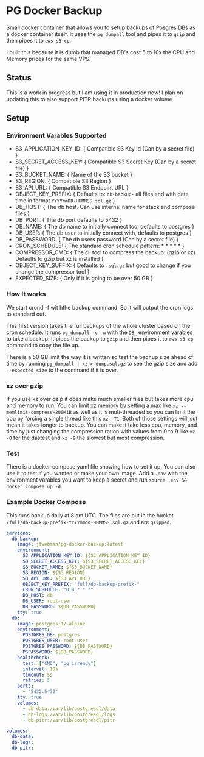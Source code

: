 # PG Docker Backup

Small docker container that allows you to setup backups of Posgres DBs as a docker container itself.
It uses the `pg_dumpall` tool and pipes it to `gzip` and then pipes it to `aws s3 cp`.

I built this because it is dumb that managed DB's cost 5 to 10x the CPU and Memory prices for the same VPS.

## Status

This is a work in progress but I am using it in production now! I plan on updating this to also support PITR
backups using a docker volume

## Setup

### Environment Varables Supported

- S3_APPLICATION_KEY_ID: { Compatible S3 Key Id (Can by a secret file) }
- S3_SECRET_ACCESS_KEY: { Compatible S3 Secret Key (Can by a secret file) }
- S3_BUCKET_NAME: { Name of the S3 bucket }
- S3_REGION: { Compatible S3 Region }
- S3_API_URL: { Compatible S3 Endpoint URL }
- OBJECT_KEY_PREFIX: { Defaults to: `db-backup-` all files end with date time in format `YYYYmmDD-HHMMSS.sql.gz` }
- DB_HOST: { The db host. Can use internal name for stack and compose files }
- DB_PORT: { The db port defaults to 5432 }
- DB_NAME: { The db name to initially connect too, defaults to postgres }
- DB_USER: { The db user to initially connect with, defaults to postgres }
- DB_PASSWORD: { The db users password (Can by a secret file) }
- CRON_SCHEDULE: { The standard cron schedule pattern: \* \* \* \* \* }
- COMPRESSOR_CMD: { The cli tool to compress the backup. (gzip or xz) Defaults to gzip but xz is installed }
- OBJECT_KEY_SUFFIX: { Defaults to `.sql.gz` but good to change if you change the compressor tool }
- EXPECTED_SIZE: { Only if it is going to be over 50 GB }

### How It works

We start crond -f wit hthe backup command. So it will output the cron logs to standard out.

This first version takes the full backups of the whole cluster based on the cron schedule. It
runs `pg_dumpall -c -w` with the `DB_` environment varables to take a backup. It
pipes the backup to `gzip` and then pipes it to `aws s3 cp` command to copy the file up.

There is a 50 GB limit the way it is written so test the bachup size ahead of time by running
`pg_dumpall | xz > dump.sql.gz` to see the gzip size and add `--expected-size` to the command if
it is over.

### xz over gzip

If you use xz over gzip it does make much smaller files but takes more cpu and memory to run. You can limit
xz memory by setting a max like `xz --memlimit-compress=200MiB` as well as it is muti-threaded so you can limit
the cpu by forcing a single thread like this `xz -T1`. Both of those settings will jsut mean it takes longer to backup.
You can make it take less cpu, memory, and time by just changing the compression ration with values from 0 to 9 like
`xz -0` for the dastest and `xz -9` the slowest but most compression.

### Test

There is a docker-compose.yaml file showing how to set it up. You can also use it to test if you wanted or make your own image.
Add a `.env` with the environment varables you want to keep a secret and run `source .env && docker compose up -d`.

### Example Docker Compose

This runs backup daily at 8 am UTC. The files are put in the bucket `/full/db-backup-prefix-YYYYmmdd-HHMMSS.sql.gz` and are `gzipped`.

```yaml
services:
  db-backup:
    image: jtwebman/pg-docker-backup:latest
    environment:
      S3_APPLICATION_KEY_ID: ${S3_APPLICATION_KEY_ID}
      S3_SECRET_ACCESS_KEY: ${S3_SECRET_ACCESS_KEY}
      S3_BUCKET_NAME: ${S3_BUCKET_NAME}
      S3_REGION: ${S3_REGION}
      S3_API_URL: ${S3_API_URL}
      OBJECT_KEY_PREFIX: "full/db-backup-prefix-"
      CRON_SCHEDULE: "0 8 * * *"
      DB_HOST: db
      DB_USER: root-user
      DB_PASSWORD: ${DB_PASSWORD}
    tty: true
  db:
    image: postgres:17-alpine
    environment:
      POSTGRES_DB: postgres
      POSTGRES_USER: root-user
      POSTGRES_PASSWORD: ${DB_PASSWORD}
      PGPASSWORD: ${DB_PASSWORD}
    healthcheck:
      test: ["CMD", "pg_isready"]
      interval: 10s
      timeout: 5s
      retries: 5
    ports:
      - "5432:5432"
    tty: true
    volumes:
      - db-data:/var/lib/postgresql/data
      - db-logs:/var/lib/postgresql/logs
      - db-pitr:/var/lib/postgresql/pitr

volumes:
  db-data:
  db-logs:
  db-pitr:
```
